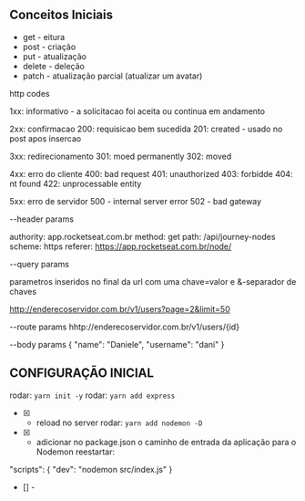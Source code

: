 ## Conceitos Iniciais

- get - eitura
- post - criação
- put - atualização
- delete - deleção
- patch - atualização parcial (atualizar um avatar)

http codes

1xx: informativo - a solicitacao foi aceita ou continua em andamento

2xx: confirmacao
  200: requisicao bem sucedida
  201: created - usado no post apos insercao

3xx: redirecionamento
  301: moed permanently
  302: moved

4xx: erro do cliente
  400: bad request
  401: unauthorized
  403: forbidde
  404: nt found
  422: unprocessable entity

5xx: erro de servidor
  500 - internal server error
  502 - bad gateway


--header params

authority: app.rocketseat.com.br
method: get
path: /api/journey-nodes
scheme: https
referer: https://app.rocketseat.com.br/node/

--query params

parametros inseridos no final da url com uma chave=valor e &-separador de chaves

http://enderecoservidor.com.br/v1/users?page=2&limit=50

--route params
hhtp://enderecoservidor.com.br/v1/users/{id}


--body params
{
  "name": "Daniele",
  "username": "dani"
}

## CONFIGURAÇÃO INICIAL

rodar: `yarn init -y`
rodar: `yarn add express`

- [x] - reload no server
rodar: `yarn add nodemon -D`
- [x] - adicionar no package.json o caminho de entrada da aplicação para o Nodemon reestartar:

"scripts": {
  "dev": "nodemon src/index.js"
}

- [] - 
